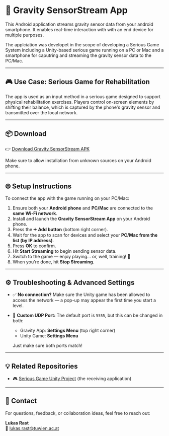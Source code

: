 # 📱 Gravity SensorStream App

This Android application streams gravity sensor data from your android smartphone. It enables real-time interaction with with an end device for multiple purposes.

The applciation was developet in the scope of developing a Serious Game System including a Unity-based serious game running on a PC or Mac and a smartphone for caputring and streaming the gravity sensor data to the PC/Mac.

---

## 🎮 Use Case: Serious Game for Rehabilitation

The app is used as an input method in a serious game designed to support physical rehabilitation exercises. Players control on-screen elements by shifting their balance, which is captured by the phone's gravity sensor and transmitted over the local network.

---

## 📦 Download

👉 [Download Gravity SensorStream APK](https://github.com/Rasakul13/Gravity-App/releases/tag/v1.0.0)

Make sure to allow installation from unknown sources on your Android phone.

---

## 🌐 Setup Instructions

To connect the app with the game running on your PC/Mac:

1. Ensure both your **Android phone** and **PC/Mac** are connected to the **same Wi-Fi network**.
2. Install and launch the **Gravity SensorStream App** on your Android phone.
3. Press the ➕ **Add button** (bottom right corner).
4. Wait for the app to scan for devices and select your **PC/Mac from the list (by IP address)**.
5. Press **OK** to confirm.
6. Hit **Start Streaming** to begin sending sensor data.
7. Switch to the game — enjoy playing... or, well, training! 💪
8. When you're done, hit **Stop Streaming**.

---

## ⚙️ Troubleshooting & Advanced Settings

- ✅ **No connection?** Make sure the Unity game has been allowed to access the network — a pop-up may appear the first time you start a level.
- 🔀 **Custom UDP Port:** The default port is `5555`, but this can be changed in both:
  - Gravity App: **Settings Menu** (top right corner)
  - Unity Game: **Settings Menu**
  
  Just make sure both ports match!

---

## 💡 Related Repositories

- 🎮 [Serious Game Unity Project](https://github.com/Rasakul13/FruitGrind) (the receiving application)

---

## 💬 Contact

For questions, feedback, or collaboration ideas, feel free to reach out:

**Lukas Rast**  
📧 lukas.rast@tuwien.ac.at  
